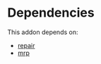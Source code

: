 # Dependencies

This addon depends on:

- [repair](https://github.com/bringout/oca-ocb-core/tree/0e11bee18c8c7dd39664f7b81670e02dd0705e48/odoo-bringout-oca-ocb-repair)
- [mrp](https://github.com/bringout/oca-ocb-mrp/tree/4269a50148a6094a51e088d2ef69a6430f5da390/odoo-bringout-oca-ocb-mrp)
